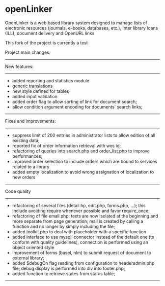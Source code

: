 # openLinker
OpenLinker is a web based library system designed to manage lists of electronic resources (journals, e-books, databases, etc.), Inter library loans (ILL), document delivery and OpenURL links

This fork of the project is currently a test

Project main changes:
*****************************************************************************
New features:
*****************************************************************************
* added reporting and statistics module 
* generic translations
* new style defined for tables
* added input validation
* added order flag to allow sorting of link for document search;
* allow condition argument encoding for documents' search links;
*****************************************************************************
Fixes and improvements:
*****************************************************************************
* suppress limit of 200 entries in administrator lists to allow edition of all existing data;
* reported fix of order information retrieval with wos id;
* refactoring of queries into search.php and order_list.php to improve performances;
* improved order selection to include orders which are bound to services related to a library
* added empty localization to avoid wrong assignation of localization to new orders
*****************************************************************************
Code quality
*****************************************************************************
* refactoring of several files (detail.hp, edit.php, forms.php, ...); this include avoiding require whenever possible and favor require_once; 
* refactoring of file email.php: texts are now isolated at the beginning and more separate from page generation; mail is created by calling a function and no longer by simply including the file;
* added toolkit.php to deal with placeholder with a specific function
* added interface to use mysqli connector instead of the default one (to conform with quality guidelines), connection is performed using an object oriented style
* improvement of forms (basel, nlm) to submit request of document to external library;
* added $debugOn flag reading from configuration to headeradmin.php file; debug display is performed into div into footer.php;
* added function to retrieve states from status table;
*****************************************************************************
